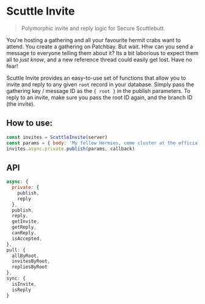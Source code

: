 # Scuttle Invite

> Polymorphic invite and reply logic for Secure Scuttlebutt.

You're hosting a gathering and all your favourite hermit crabs want to attend. You create a gathering on Patchbay. But wait. Hhw can you send a message to everyone telling them about it? Its a bit laborious to expect them all to _just know_, and a new reference thread could easily get lost. Have no fear!

Scuttle Invite provides an easy-to-use set of functions that allow you to invite and reply to any given `root` record in your database. Simply pass the gathering key / message ID as the `{ root }` in the publish parameters. To reply to an invite, make sure you pass the root ID again, and the branch ID (the invite).

## How to use:

```js
const invites = ScuttleInvite(server)
const params = { body: 'My fellow Hermies, come cluster at the official opening of Crabland, we'll be cracking open a few bottles of bubbly', root: rootId }
invites.async.private.publish(params, callback)
```

## API

```js
async: {
  private: {
    publish,
    reply
  },
  publish,
  reply,
  getInvite,
  getReply,
  canReply,
  isAccepted,
},
pull: {
  allByRoot,
  invitesByRoot,
  repliesByRoot
},
sync: {
  isInvite,
  isReply
}
```
